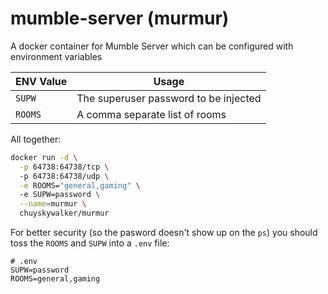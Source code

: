 # mumble-server (murmur)

A docker container for Mumble Server which can be configured with environment variables

| ENV Value | Usage                                 |
| --------- | ------------------------------------- |
| `SUPW`    | The superuser password to be injected |
| `ROOMS`   | A comma separate list of rooms        |

All together:

```bash
docker run -d \
  -p 64738:64738/tcp \ 
  -p 64738:64738/udp \
  -e ROOMS="general,gaming" \ 
  -e SUPW=password \
  --name=murmur \
  chuyskywalker/murmur
```

For better security (so the pasword doesn't show up on the `ps`) you should toss the `ROOMS` and `SUPW` into a `.env` file:

```
# .env
SUPW=password
ROOMS=general,gaming
```
